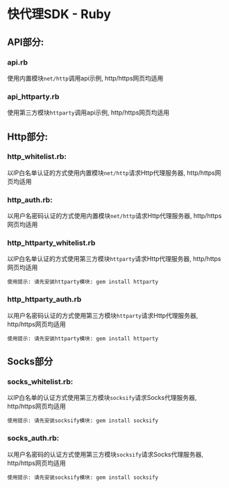 # 快代理SDK - Ruby

## API部分:

### api.rb
使用内置模块`net/http`调用api示例, http/https网页均适用

### api_httparty.rb
使用第三方模块`httparty`调用api示例, http/https网页均适用

## Http部分:

### http_whitelist.rb:
以IP白名单认证的方式使用内置模块`net/http`请求Http代理服务器, http/https网页均适用

### http_auth.rb:
以用户名密码认证的方式使用内置模块`net/http`请求Http代理服务器, http/https网页均适用

### http_httparty_whitelist.rb
以IP白名单认证的方式使用第三方模块`httparty`请求Http代理服务器, http/https网页均适用
```
使用提示: 请先安装httparty模块: gem install httparty
```

### http_httparty_auth.rb
以用户名密码认证的方式使用第三方模块`httparty`请求Http代理服务器, http/https网页均适用
```
使用提示: 请先安装httparty模块: gem install httparty
```

## Socks部分

### socks_whitelist.rb:
以IP白名单的认证方式使用第三方模块`socksify`请求Socks代理服务器, http/https网页均适用
```
使用提示: 请先安装socksify模块: gem install socksify
```

### socks_auth.rb:
以用户名密码的认证方式使用第三方模块`socksify`请求Socks代理服务器, http/https网页均适用
```
使用提示: 请先安装socksify模块: gem install socksify
```